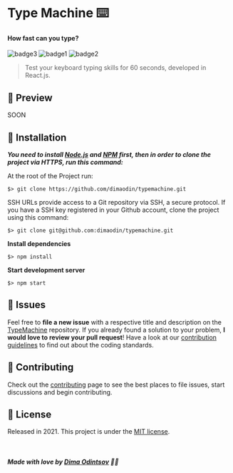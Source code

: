 # Type Machine ⌨️
#### How fast can you type?

![badge3](https://img.shields.io/badge/react-%2320232a.svg?style=for-the-badge&logo=react&logoColor=%2361DAFB) ![badge1](https://img.shields.io/badge/javascript-%23323330.svg?style=for-the-badge&logo=javascript&logoColor=%23F7DF1E) ![badge2](https://img.shields.io/badge/css3-%231572B6.svg?style=for-the-badge&logo=css3&logoColor=white)
> Test your keyboard typing skills for 60 seconds, developed in React.js.


## :rocket: Preview

SOON


## :construction_worker: Installation

***You need to install [Node.js](https://nodejs.org/en/download/) and [NPM](https://www.npmjs.com/) first, then in order to clone the project via HTTPS, run this command:***

At the root of the Project run:

```
$> git clone https://github.com/dimaodin/typemachine.git
```

SSH URLs provide access to a Git repository via SSH, a secure protocol. If you have a SSH key registered in your Github account, clone the project using this command:

```
$> git clone git@github.com:dimaodin/typemachine.git
```

**Install dependencies**

```
$> npm install
```

**Start development server**

```
$> npm start
```


## :bug: Issues

Feel free to **file a new issue** with a respective title and description on the [TypeMachine](https://github.com/dimaodin/TypeMachine/issues) repository. If you already found a solution to your problem, **I would love to review your pull request**! Have a look at our [contribution guidelines](https://github.com/dimaodin/TypeMachine/master/CONTRIBUTING.md) to find out about the coding standards.


## :tada: Contributing

Check out the [contributing](https://github.com/dimaodin/TypeMachine/master/CONTRIBUTING.md) page to see the best places to file issues, start discussions and begin contributing.


## :closed_book: License

Released in 2021.
This project is under the [MIT license](https://github.com/dimaodin/TypeMachine/master/LICENSE).

<br>

##### Made with love by [Dima Odintsov](https://github.com/DimaOdin) 💜🚀
